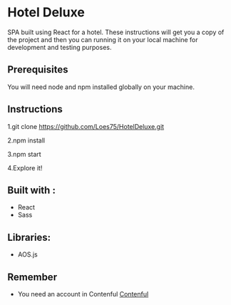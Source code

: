# Hotel Deluxe
SPA built using React for a hotel.
These instructions will get you a copy of the project and then you can running it on your local machine for development and testing purposes.


## Prerequisites

You will need node and npm installed globally on your machine.

## Instructions

1.git clone https://github.com/Loes75/HotelDeluxe.git

2.npm install

3.npm start

4.Explore it!

## Built with :

* React
* Sass

## Libraries:

* AOS.js



## Remember

* You need an account in Contenful
[Contenful](https://www.contentful.com/)
